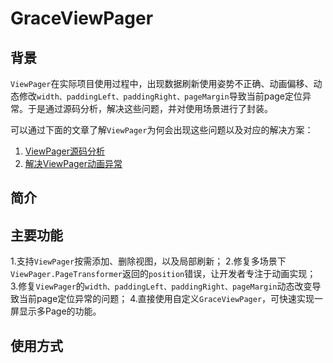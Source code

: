 # GraceViewPager

## 背景

`ViewPager`在实际项目使用过程中，出现数据刷新使用姿势不正确、动画偏移、动态修改`width、paddingLeft、paddingRight、pageMargin`导致当前page定位异常。于是通过源码分析，解决这些问题，并对使用场景进行了封装。

可以通过下面的文章了解`ViewPager`为何会出现这些问题以及对应的解决方案：

1. [ViewPager源码分析](https://blog.csdn.net/wurensen/article/details/81390641)
2. [解决ViewPager动画异常](https://blog.csdn.net/wurensen/article/details/81544776)

## 简介



## 主要功能

1.支持`ViewPager`按需添加、删除视图，以及局部刷新；
2.修复多场景下`ViewPager.PageTransformer`返回的`position`错误，让开发者专注于动画实现；
3.修复`ViewPager`的`width、paddingLeft、paddingRight、pageMargin`动态改变导致当前page定位异常的问题；
4.直接使用自定义`GraceViewPager`，可快速实现一屏显示多Page的功能。

## 使用方式

